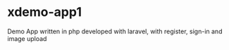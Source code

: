 # xdemo-app1
Demo App written in php developed with laravel, with register, sign-in and image upload
